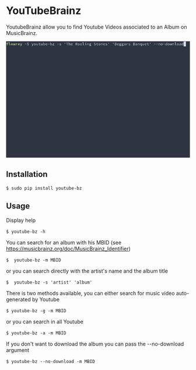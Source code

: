 # YouTubeBrainz

YoutubeBrainz allow you to find Youtube Videos associated to an Album on MusicBrainz.

<p align="center"><img src="/img/demo.gif?raw=true"/></p>

## Installation
```
$ sudo pip install youtube-bz
```

## Usage
Display help
```
$ youtube-bz -h
```

You can search for an album with his MBID (see https://musicbrainz.org/doc/MusicBrainz_Identifier)
```
$  youtube-bz -m MBID
```
or you can search directly with the artist's name and the album title
```
$  youtube-bz -s 'artist' 'album'
```

There is two methods available, you can either search for music video auto-generated by Youtube
```
$ youtube-bz -g -m MBID
```
or you can search in all Youtube
```
$ youtube-bz -a -m MBID
```

If you don't want to download the album you can pass the --no-download argument
```
$ youtube-bz --no-download -m MBID
```
